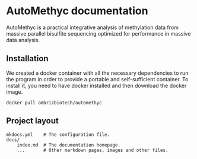# AutoMethyc documentation
AutoMethyc is a practical integrative analysis of methylation data from massive parallel bisulfite sequencing optimized for performance in massive data analysis.

## Installation

We created a docker container with all the necessary dependencies to run the program in order to provide a portable and self-sufficient container. To install it, you need to have docker installed and then download the docker image.


    docker pull ambrizbiotech/automethyc


## Project layout

    mkdocs.yml    # The configuration file.
    docs/
        index.md  # The documentation homepage.
        ...       # Other markdown pages, images and other files.
